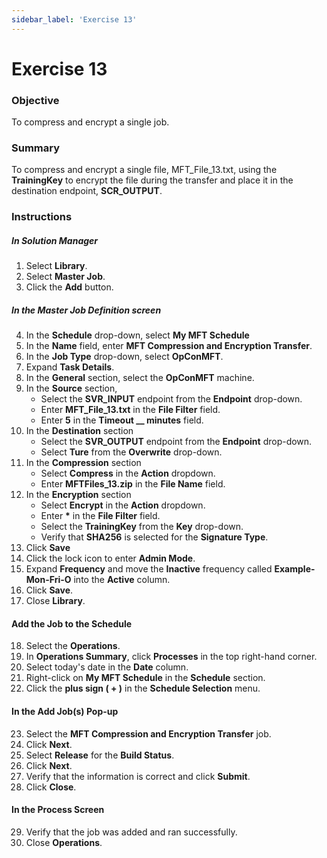 ```yaml
---
sidebar_label: 'Exercise 13'
---
```


# Exercise 13

### Objective

To compress and encrypt a single job.

### Summary

To compress and encrypt a single file, MFT_File_13.txt, using the **TrainingKey** to encrypt the file during the transfer and place it in the  destination endpoint, **SCR_OUTPUT**.

### Instructions

##### In Solution Manager
1.  Select **Library**.
2.  Select **Master Job**.
3.  Click the **Add** button.

##### In the Master Job Definition screen

4.  In the **Schedule** drop-down, select **My MFT Schedule**
5.  In the **Name** field, enter **MFT Compression and Encryption Transfer**.
6.  In the **Job Type** drop-down, select **OpConMFT**.
7.  Expand **Task Details**.
8.  In the **General** section, select the **OpConMFT** machine.
9.  In the **Source** section,
    * Select the **SVR_INPUT** endpoint from the **Endpoint** drop-down.
    * Enter **MFT_File_13.txt** in the **File Filter** field.
    * Enter **5** in the **Timeout __ minutes** field.
10. In the **Destination** section
    * Select the **SVR_OUTPUT** endpoint from the **Endpoint** drop-down.
    * Select **Ture** from the **Overwrite** drop-down.
11. In the **Compression** section
    * Select **Compress** in the **Action** dropdown.
    * Enter **MFTFiles_13.zip** in the **File Name** field.
12. In the **Encryption** section
    * Select **Encrypt** in the **Action** dropdown.
    * Enter **\*** in the **File Filter** field.
    * Select the **TrainingKey** from the **Key** drop-down.
    * Verify that **SHA256** is selected for the **Signature Type**.
13. Click **Save**
14. Click the lock icon to enter **Admin Mode**.
15. Expand **Frequency** and move the **Inactive** frequency called **Example-Mon-Fri-O** into the **Active** column.
16. Click **Save**.
17. Close **Library**.

#### Add the Job to the Schedule

18. Select the **Operations**.
19. In **Operations Summary**, click **Processes** in the top right-hand corner.
20.	Select today's date in the **Date** column.
21. Right-click on **My MFT Schedule** in the **Schedule** section.
22. Click the **plus sign ( + )** in the **Schedule Selection** menu.

#### In the **Add Job(s)** Pop-up

23. Select the **MFT  Compression and Encryption Transfer** job.
24. Click **Next**.
25. Select **Release** for the **Build Status**.
26. Click **Next**.
27. Verify that the information is correct and click **Submit**.
28. Click **Close**.

#### In the Process Screen

29. Verify that the job was added and ran successfully.
30. Close **Operations**.